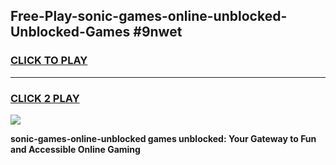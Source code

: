 
## Free-Play-sonic-games-online-unblocked-Unblocked-Games #9nwet
<h3>
<a href="https://news.freeplayer.one?title=sonic-games-online-unblocked&ref=8M">CLICK TO PLAY</a></h3>
<hr>

<h3>
<a href="https://news.freeplayer.one?title=sonic-games-online-unblocked&ref=8M">CLICK 2 PLAY</a>
  
</h3>

<a href="https://news.freeplayer.one?title=sonic-games-online-unblocked&ref=8M"><img src="https://clearcache.store/games.png"></a>


**sonic-games-online-unblocked games unblocked: Your Gateway to Fun and Accessible Online Gaming**
